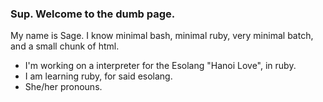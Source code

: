 ### Sup. Welcome to the dumb page.

My name is Sage. I know minimal bash, minimal ruby, very minimal batch, and a small chunk of html.
  - I'm working on a interpreter for the Esolang "Hanoi Love", in ruby.
  - I am learning ruby, for said esolang.
  - She/her pronouns.
